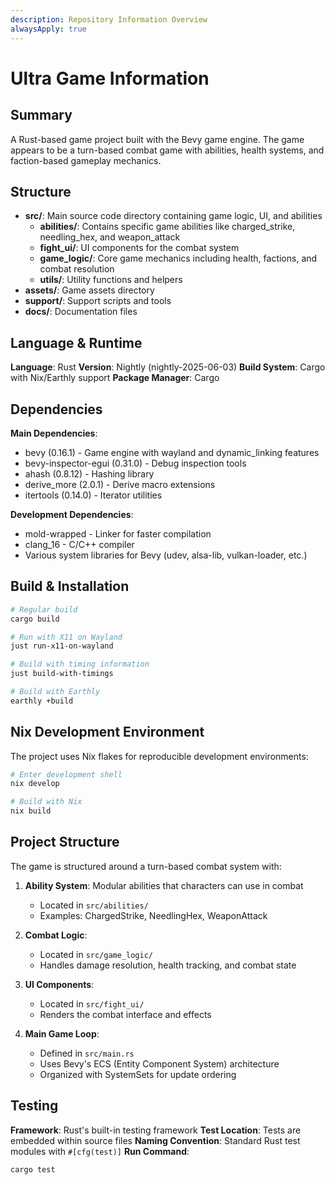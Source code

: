 ```yaml
---
description: Repository Information Overview
alwaysApply: true
---
```


# Ultra Game Information

## Summary
A Rust-based game project built with the Bevy game engine. The game appears to be a turn-based combat game with abilities, health systems, and faction-based gameplay mechanics.

## Structure
- **src/**: Main source code directory containing game logic, UI, and abilities
  - **abilities/**: Contains specific game abilities like charged_strike, needling_hex, and weapon_attack
  - **fight_ui/**: UI components for the combat system
  - **game_logic/**: Core game mechanics including health, factions, and combat resolution
  - **utils/**: Utility functions and helpers
- **assets/**: Game assets directory
- **support/**: Support scripts and tools
- **docs/**: Documentation files

## Language & Runtime
**Language**: Rust
**Version**: Nightly (nightly-2025-06-03)
**Build System**: Cargo with Nix/Earthly support
**Package Manager**: Cargo

## Dependencies
**Main Dependencies**:
- bevy (0.16.1) - Game engine with wayland and dynamic_linking features
- bevy-inspector-egui (0.31.0) - Debug inspection tools
- ahash (0.8.12) - Hashing library
- derive_more (2.0.1) - Derive macro extensions
- itertools (0.14.0) - Iterator utilities

**Development Dependencies**:
- mold-wrapped - Linker for faster compilation
- clang_16 - C/C++ compiler
- Various system libraries for Bevy (udev, alsa-lib, vulkan-loader, etc.)

## Build & Installation
```bash
# Regular build
cargo build

# Run with X11 on Wayland
just run-x11-on-wayland

# Build with timing information
just build-with-timings

# Build with Earthly
earthly +build
```

## Nix Development Environment
The project uses Nix flakes for reproducible development environments:

```bash
# Enter development shell
nix develop

# Build with Nix
nix build
```

## Project Structure
The game is structured around a turn-based combat system with:

1. **Ability System**: Modular abilities that characters can use in combat
   - Located in `src/abilities/`
   - Examples: ChargedStrike, NeedlingHex, WeaponAttack

2. **Combat Logic**: 
   - Located in `src/game_logic/`
   - Handles damage resolution, health tracking, and combat state

3. **UI Components**:
   - Located in `src/fight_ui/`
   - Renders the combat interface and effects

4. **Main Game Loop**:
   - Defined in `src/main.rs`
   - Uses Bevy's ECS (Entity Component System) architecture
   - Organized with SystemSets for update ordering

## Testing
**Framework**: Rust's built-in testing framework
**Test Location**: Tests are embedded within source files
**Naming Convention**: Standard Rust test modules with `#[cfg(test)]`
**Run Command**:
```bash
cargo test
```